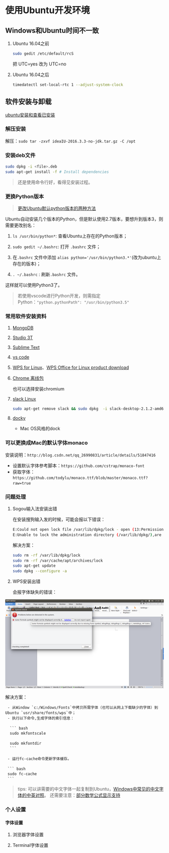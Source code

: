 # 使用Ubuntu开发环境

## Windows和Ubuntu时间不一致

1. Ubuntu 16.04之前

   ``` bash
   sudo gedit /etc/default/rcS
   ```

   把 UTC=yes 改为 UTC=no

2. Ubuntu 16.04之后

   ``` bash
   timedatectl set-local-rtc 1 --adjust-system-clock
   ```

## 软件安装与卸载

[ubuntu安装和查看已安装](http://www.cnblogs.com/forward/archive/2012/01/10/2318483.html)

### 解压安装

解压：`sudo tar -zxvf ideaIU-2016.3.3-no-jdk.tar.gz -C /opt`

### 安装deb文件

``` bash
sudo dpkg -i <file>.deb
sudo apt-get install -f # Install dependencies
```

> 还是使用命令行好，看得见安装过程。

### 更换Python版本

> [更改Ubuntu默认python版本的两种方法](http://blog.csdn.net/fang_chuan/article/details/60958329)

Ubuntu自动安装几个版本的Python，但是默认使用2.7版本，要想升到版本3，则需要更改别名：

1. `ls /usr/bin/python*`: 查看Ubuntu上存在的Python版本；

2. `sudo gedit ~/.bashrc`: 打开 `.bashrc` 文件；

3. 在`.bashrc` 文件中添加 `alias python='/usr/bin/python3.*'`(改为ubuntu上存在的版本)；

4. `. ~/.bashrc` : 刷新`.bashrc` 文件。

这样就可以使用Python3了。

> 若使用vscode进行Python开发，则需指定Python：`"python.pythonPath": "/usr/bin/python3.5"`

### 常用软件安装资料

1. [MongoDB](https://docs.mongodb.com/master/tutorial/install-mongodb-on-ubuntu/?_ga=2.251839116.406550035.1506563296-1284722375.1506563296)

2. [Studio 3T](https://studio3t.com/whats-new/install-mongochef-mongodb-linux/)

3. [Sublime Text](http://www.sublimetext.com/docs/3/linux_repositories.html#apt)

4. [vs code](https://code.visualstudio.com/)

5. [WPS for Linux](http://linux.wps.cn/)、[WPS Office for Linux product download](http://wps-community.org/download.html)

6. [Chrome 离线包](http://www.google.cn/chrome/browser/thankyou.html?standalone=1&statcb=1)

    也可以选择安装chromium

7. [slack Linux](https://askubuntu.com/questions/823452/problems-installing-slack-desktop)

   ``` bash
   sudo apt-get remove slack && sudo dpkg  -i slack-desktop-2.1.2-amd64.deb
   ```

8. [docky](http://www.go-docky.com/)

   - Mac OS风格的dock

### 可以更换成Mac的默认字体monaco

安装说明：`http://blog.csdn.net/qq_26990831/article/details/51847416`

- 设置默认字体参考脚本：`https://github.com/cstrap/monaco-font`
- 获取字体：`https://github.com/todylu/monaco.ttf/blob/master/monaco.ttf?raw=true`

### 问题处理

1. Sogou输入法安装出错

   在安装搜狗输入发的时候，可能会报以下错误：

   ``` bash
   E:Could not open lock file /var/lib/dpkg/lock - open (13:Permission denied)
   E:Unable to lock the administration directory (/var/lib/dpkg/),are you root?
   ```

   解决方案：

   ``` bash
   sudo rm -rf /var/lib/dpkg/lock
   sudo rm -rf /var/cache/apt/archives/lock
   sudo apt-get update
   sudo dpkg --configure -a
   ```

2. WPS安装出错

   会报字体缺失的错误：

  ![WPS错误提示](./resource/wps_error.png)

  解决方案：

     - 从Window `c:/Windows/Fonts`中拷贝所需字体（也可以从网上下载缺少的字体）到Ubuntu `usr/share/fonts/wps`中；
     - 执行以下命令,生成字体的索引信息：

      ``` bash
      sudo mkfontscale

      sudo mkfontdir
      ```

     - 运行fc-cache命令更新字体缓存。

     ``` bash
     sudo fc-cache
     ```

> tips: 可以讲需要的中文字体一起复制到Ubuntu，[Windows中常见的中文字体的中英对照](https://zhidao.baidu.com/question/157296328.html)。
> 还需要注意：[部分数学公式显示支持](http://community.wps.cn/wiki/%E9%83%A8%E5%88%86%E6%95%B0%E5%AD%A6%E5%85%AC%E5%BC%8F%E6%98%BE%E7%A4%BA%E6%94%AF%E6%8C%81)

### 个人设置

#### 字体设置

1. 浏览器字体设置

2. Terminal字体设置
